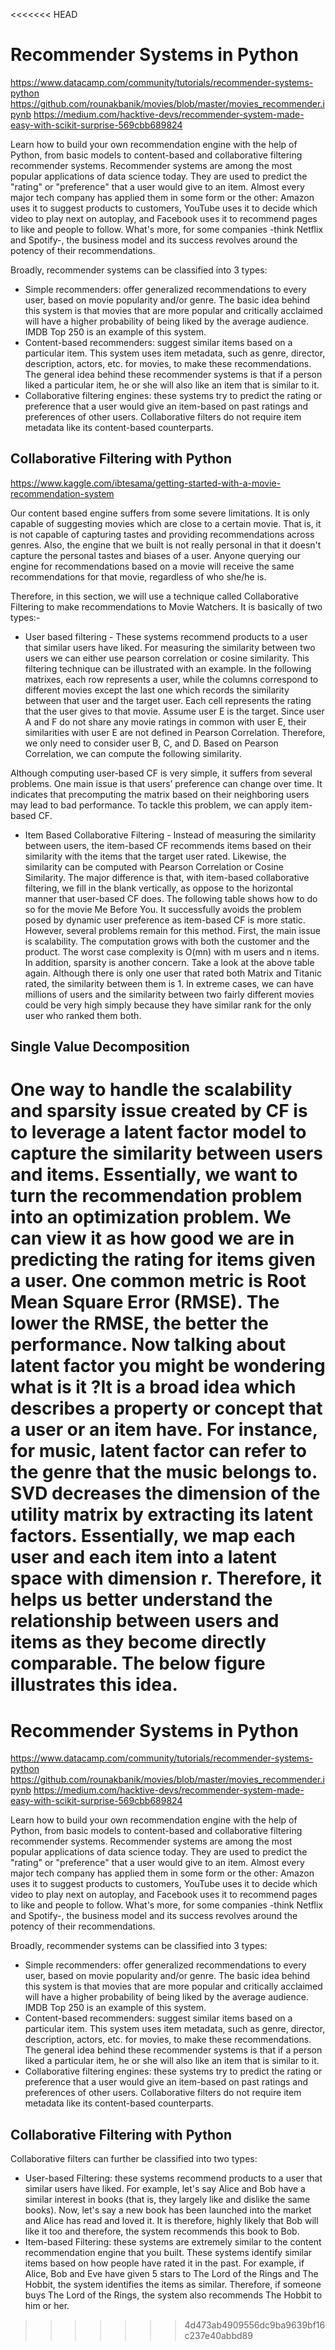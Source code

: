 <<<<<<< HEAD
# Recommender Systems in Python

https://www.datacamp.com/community/tutorials/recommender-systems-python
https://github.com/rounakbanik/movies/blob/master/movies_recommender.ipynb
https://medium.com/hacktive-devs/recommender-system-made-easy-with-scikit-surprise-569cbb689824

Learn how to build your own recommendation engine with the help of Python, from basic models to content-based and collaborative filtering recommender systems.
Recommender systems are among the most popular applications of data science today. They are used to predict the "rating" or "preference" that a user would give to an item. Almost every major tech company has applied them in some form or the other: Amazon uses it to suggest products to customers, YouTube uses it to decide which video to play next on autoplay, and Facebook uses it to recommend pages to like and people to follow. What's more, for some companies -think Netflix and Spotify-, the business model and its success revolves around the potency of their recommendations. 

Broadly, recommender systems can be classified into 3 types:
- Simple recommenders: offer generalized recommendations to every user, based on movie popularity and/or genre. The basic idea behind this system is that movies that are more popular and critically acclaimed will have a higher probability of being liked by the average audience. IMDB Top 250 is an example of this system.
- Content-based recommenders: suggest similar items based on a particular item. This system uses item metadata, such as genre, director, description, actors, etc. for movies, to make these recommendations. The general idea behind these recommender systems is that if a person liked a particular item, he or she will also like an item that is similar to it.
- Collaborative filtering engines: these systems try to predict the rating or preference that a user would give an item-based on past ratings and preferences of other users. Collaborative filters do not require item metadata like its content-based counterparts.

## Collaborative Filtering with Python

https://www.kaggle.com/ibtesama/getting-started-with-a-movie-recommendation-system

Our content based engine suffers from some severe limitations. It is only capable of suggesting movies which are close to a certain movie. That is, it is not capable of capturing tastes and providing recommendations across genres. Also, the engine that we built is not really personal in that it doesn't capture the personal tastes and biases of a user. Anyone querying our engine for recommendations based on a movie will receive the same recommendations for that movie, regardless of who she/he is.

Therefore, in this section, we will use a technique called Collaborative Filtering to make recommendations to Movie Watchers. It is basically of two types:-
- User based filtering - These systems recommend products to a user that similar users have liked. For measuring the similarity between two users we can either use pearson correlation or cosine similarity. This filtering technique can be illustrated with an example. In the following matrixes, each row represents a user, while the columns correspond to different movies except the last one which records the similarity between that user and the target user. Each cell represents the rating that the user gives to that movie. Assume user E is the target.
Since user A and F do not share any movie ratings in common with user E, their similarities with user E are not defined in Pearson Correlation. Therefore, we only need to consider user B, C, and D. Based on Pearson Correlation, we can compute the following similarity.

Although computing user-based CF is very simple, it suffers from several problems. One main issue is that users’ preference can change over time. It indicates that precomputing the matrix based on their neighboring users may lead to bad performance. To tackle this problem, we can apply item-based CF.

- Item Based Collaborative Filtering - Instead of measuring the similarity between users, the item-based CF recommends items based on their similarity with the items that the target user rated. Likewise, the similarity can be computed with Pearson Correlation or Cosine Similarity. The major difference is that, with item-based collaborative filtering, we fill in the blank vertically, as oppose to the horizontal manner that user-based CF does. The following table shows how to do so for the movie Me Before You.
It successfully avoids the problem posed by dynamic user preference as item-based CF is more static. However, several problems remain for this method. First, the main issue is scalability. The computation grows with both the customer and the product. The worst case complexity is O(mn) with m users and n items. In addition, sparsity is another concern. Take a look at the above table again. Although there is only one user that rated both Matrix and Titanic rated, the similarity between them is 1. In extreme cases, we can have millions of users and the similarity between two fairly different movies could be very high simply because they have similar rank for the only user who ranked them both.

## Single Value Decomposition

One way to handle the scalability and sparsity issue created by CF is to leverage a latent factor model to capture the similarity between users and items. Essentially, we want to turn the recommendation problem into an optimization problem. We can view it as how good we are in predicting the rating for items given a user. One common metric is Root Mean Square Error (RMSE). The lower the RMSE, the better the performance.
Now talking about latent factor you might be wondering what is it ?It is a broad idea which describes a property or concept that a user or an item have. For instance, for music, latent factor can refer to the genre that the music belongs to. SVD decreases the dimension of the utility matrix by extracting its latent factors. Essentially, we map each user and each item into a latent space with dimension r. Therefore, it helps us better understand the relationship between users and items as they become directly comparable. The below figure illustrates this idea.
=======
# Recommender Systems in Python

https://www.datacamp.com/community/tutorials/recommender-systems-python
https://github.com/rounakbanik/movies/blob/master/movies_recommender.ipynb
https://medium.com/hacktive-devs/recommender-system-made-easy-with-scikit-surprise-569cbb689824

Learn how to build your own recommendation engine with the help of Python, from basic models to content-based and collaborative filtering recommender systems.
Recommender systems are among the most popular applications of data science today. They are used to predict the "rating" or "preference" that a user would give to an item. Almost every major tech company has applied them in some form or the other: Amazon uses it to suggest products to customers, YouTube uses it to decide which video to play next on autoplay, and Facebook uses it to recommend pages to like and people to follow. What's more, for some companies -think Netflix and Spotify-, the business model and its success revolves around the potency of their recommendations. 

Broadly, recommender systems can be classified into 3 types:
- Simple recommenders: offer generalized recommendations to every user, based on movie popularity and/or genre. The basic idea behind this system is that movies that are more popular and critically acclaimed will have a higher probability of being liked by the average audience. IMDB Top 250 is an example of this system.
- Content-based recommenders: suggest similar items based on a particular item. This system uses item metadata, such as genre, director, description, actors, etc. for movies, to make these recommendations. The general idea behind these recommender systems is that if a person liked a particular item, he or she will also like an item that is similar to it.
- Collaborative filtering engines: these systems try to predict the rating or preference that a user would give an item-based on past ratings and preferences of other users. Collaborative filters do not require item metadata like its content-based counterparts.

## Collaborative Filtering with Python

Collaborative filters can further be classified into two types:
- User-based Filtering: these systems recommend products to a user that similar users have liked. For example, let's say Alice and Bob have a similar interest in books (that is, they largely like and dislike the same books). Now, let's say a new book has been launched into the market and Alice has read and loved it. It is therefore, highly likely that Bob will like it too and therefore, the system recommends this book to Bob.
- Item-based Filtering: these systems are extremely similar to the content recommendation engine that you built. These systems identify similar items based on how people have rated it in the past. For example, if Alice, Bob and Eve have given 5 stars to The Lord of the Rings and The Hobbit, the system identifies the items as similar. Therefore, if someone buys The Lord of the Rings, the system also recommends The Hobbit to him or her.
>>>>>>> 4d473ab4909556dc9ba9639bf16c237e40abbd89
